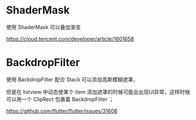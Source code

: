 # ShaderMask 

使用 ShaderMask 可以叠加渐变

https://cloud.tencent.com/developer/article/1601658

# BackdropFilter

使用 BackdropFilter 配合 Stack 可以添加高斯模糊遮罩，

但是在 listview 中动态使某个 item 添加遮罩的时候可能会出现UI异常，这样时候可以用一个 ClipRect 包裹着 BackdropFilter ；

https://github.com/flutter/flutter/issues/31608